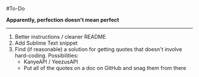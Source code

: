#To-Do

**Apparently, perfection doesn't mean perfect**

---

1. Better instructions / cleaner README
2. Add Sublime Text snippet
3. Find (if reasonable) a solution for getting quotes that doesn't involve hard-coding. Possibilities:
    * KanyeAPI / YeezusAPI
    * Put all of the quotes on a doc on GitHub and snag them from there